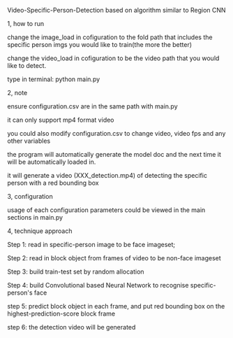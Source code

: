 Video-Specific-Person-Detection based on algorithm similar to Region CNN


1, how to run

change the image_load in cofiguration to the fold path that includes the specific person imgs
you would like to train(the more the better)

change the video_load in cofiguration to be the video path that you would like to detect.

type in terminal: python main.py


2, note

ensure configuration.csv are in the same path with main.py

it can only support mp4 format video

you could also modify configuration.csv to change video, video fps and any other variables

the program will automatically generate the model doc and the next time it will be automatically
loaded in.

it will generate a video (XXX_detection.mp4) of detecting the specific person with a red bounding box

3, configuration

usage of each configuration parameters could be viewed in the main sections in main.py

4, technique approach

Step 1:  read in specific-person image to be face imageset;  

Step 2:  read in block object from frames of video to be non-face imageset

Step 3:  build train-test set by random allocation

Step 4:  build Convolutional based Neural Network to recognise specific-person's face

step 5:  predict block object in each frame, and put red bounding box on the highest-prediction-score block frame

step 6:  the detection video will be generated








